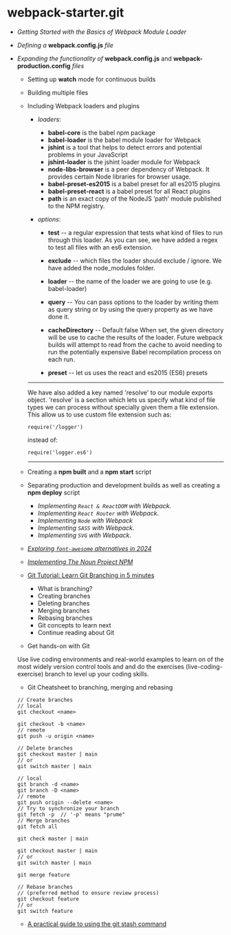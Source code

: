 # webpack-starter.git
- *Getting Started with the Basics of Webpack Module Loader*

- *Defining a* **webpack.config.js** *file*

- *Expanding the functionality of* **webpack.config.js** and **webpack-production.config** *files*

  - Setting up **watch** mode for continuous builds

  - Building multiple files

  - Including Webpack loaders and plugins
    - *loaders*:
      - **babel-core** is the babel npm package
      - **babel-loader** is the babel module loader for Webpack
      - **jshint** is a tool that helps to detect errors and potential problems in your JavaScript
      - **jshint-loader** is the jshint loader module for Webpack
      - **node-libs-browser** is a peer dependency of Webpack. It provides certain Node libraries for browser usage.
      - **babel-preset-es2015** is a babel preset for all es2015 plugins
      - **babel-preset-react** is a babel preset for all React plugins
      - **path** is an exact copy of the NodeJS ’path’ module published to the NPM registry.

    - *options*:
        - **test** -- a regular expression that tests what kind of files to run through this loader. 
        	As you can see, we have added a regex to test all files with an es6 extension.

        - **exclude** -- which files the loader should exclude / ignore. 
        	We have added the node_modules folder.

        - **loader** -- the name of the loader we are going to use (e.g. babel-loader)

        - **query** -- 
        	You can pass options to the loader by writing them as query string or by using the query property as we have done it.

        - **cacheDirectory** -- Default false 
        	When set, the given directory will be use to cache the results of the loader. 
        	Future webpack builds will attempt to read from the cache to avoid needing to run the potentially expensive Babel recompilation process on each run.

        - **preset** -- let us uses the react and es2015 (ES6) presets
    ***
    We have also added a key named 'resolve' to our module exports object. 
    'resolve' is a section which lets us specify what kind of file types we can process without specially given them a file extension. 
    This allow us to use custom file extension such as:

    ```
    require('/logger')
    ```
    instead of:
    ```
    require('logger.es6') 
    ```
    ***
  - Creating a **npm built** and a **npm start** script

  - Separating production and development builds as well as creating a **npm deploy** script

	- *Implementing `React & ReactDOM` with Webpack.*
	- *Implementing `React Router` with Webpack.*
	- *Implementing `Node` with Webpack*
	- *Implementing `SASS` with Webpack.*
	- *Implementing `SVG` with Webpack.*
  
  - [*Exploring `font-awesome` alternatives in 2024*](https://thenounproject.com/)
  - [*Implementing The Noun Project NPM*](https://www.npmjs.com/package/the-noun-project)
 
  - [Git Tutorial: Learn Git Branching in 5 minutes](https://www.educative.io/blog/git-branching-tutorial)
    - What is branching?
    - Creating branches
    - Deleting branches
    - Merging branches
    - Rebasing branches
    - Git concepts to learn next
    - Continue reading about Git
  
  - Get hands-on with Git
  
  Use live coding environments and real-world examples to learn on of the most widely version control tools and and do the exercises (live-coding-exercise) branch to level up your coding skills. 
  
  - Git Cheatsheet to branching, merging and rebasing
  ```
  // Create branches
  // local
  git checkout <name>

  git checkout -b <name>
  // remote
  git push -u origin <name>

  // Delete branches
  git checkout master | main
  // or
  git switch master | main

  // local
  git branch -d <name>
  git branch -D <name>
  // remote
  git push origin --delete <name>
  // Try to synchronize your branch
  git fetch -p  // '-p' means "prume"
  // Merge branches
  git fetch all

  git check master | main
  
  git checkout master | main
  // or
  git switch master | main

  git merge feature

  // Rebase branches 
  // (preferred method to ensure review process)
  git checkout feature
  // or
  git switch feature
  ```

  - [A practical guide to using the git stash command](https://opensource.com/article/21/4/git-stash)
